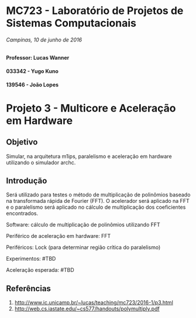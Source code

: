 MC723 - Laboratório de Projetos de Sistemas Computacionais
====
###### Campinas, 10 de junho de 2016
#### Professor: Lucas Wanner
#### 033342 - Yugo Kuno
#### 139546 - João Lopes

Projeto 3 - Multicore e Aceleração em Hardware
====

## Objetivo
Simular, na arquitetura m1ips, paralelismo e aceleração em hardware utilizando o simulador archc.

## Introdução
Será utilizado para testes o método de multiplicação de polinômios baseado na transformada rápida de Fourier (FFT). O acelerador será aplicado na FFT e o paralelismo será aplicado no cálculo de multiplicação dos coeficientes encontrados.

Software: cálculo de multiplicação de polinômios utilizando FFT

Periférico de aceleração em hardware: FFT

Periféricos: Lock (para determinar região crítica do paralelismo)

Experimentos: #TBD

Aceleração esperada: #TBD

## Referências
1. http://www.ic.unicamp.br/~lucas/teaching/mc723/2016-1/p3.html
2. http://web.cs.iastate.edu/~cs577/handouts/polymultiply.pdf
